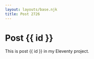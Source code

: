 ```yaml
---
layout: layouts/base.njk
title: Post 2726
---
```


# Post {{ id }}

This is post {{ id }} in my Eleventy project.
